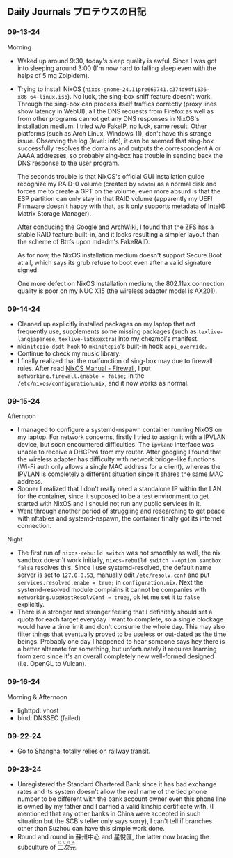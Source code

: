 ## Daily Journals プロテウスの日記

### 09-13-24

Morning
- Waked up around 9:30, today's sleep quality is awful, Since I was got into sleeping around 3:00 (I'm now hard to falling sleep even with the helps of 5 mg Zolpidem).
- Trying to install NixOS (`nixos-gnome-24.11pre669741.c374d94f1536-x86_64-linux.iso`). No luck, the sing-box sniff feature doesn't work. Through the sing-box can process itself traffics correctly (proxy lines show latency in WebUI), all the DNS requests from Firefox as well as from other programs cannot get any DNS responses in NixOS's installation medium. I tried w/o FakeIP, no luck, same result. Other platforms (such as Arch Linux, Windows 11), don't have this strange issue. Observing the log (level: info), it can be seemed that sing-box successfully resolves the domains and outputs the correspondent A or AAAA addresses, so probably sing-box has trouble in sending back the DNS response to the user program.

  The seconds trouble is that NixOS's official GUI installation guide recognize my RAID-0 volume (created by `mdadm`) as a normal disk and forces me to create a GPT on the volume, even more absurd is that the ESP partition can only stay in that RAID volume (apparently my UEFI Firmware doesn't happy with that, as it only supports metadata of Intel&copy; Matrix Storage Manager).

  After conducing the Google and ArchWiki, I found that the ZFS has a stable RAID feature built-in, and it looks resulting a simpler layout than the scheme of Btrfs upon mdadm's FakeRAID.

  As for now, the NixOS installation medium doesn't support Secure Boot at all, which says its grub refuse to boot even after a valid signature signed.

  One more defect on NixOS installation medium, the 802.11ax connection quality is poor on my NUC X15 (the wireless adapter model is AX201).

### 09-14-24

- Cleaned up explicitly installed packages on my laptop that not frequently use, supplements some missing packages (such as `texlive-langjapanese`, `texlive-latexextra`) into my chezmoi's manifest.
- `mkinitcpio-dsdt-hook` to `mkinitcpio`'s built-in hook `acpi_override`.
- Continue to check my music library.
- I finally realized that the malfunction of sing-box may due to firewall rules. After read [NixOS Manual - Firewall](https://nixos.org/manual/nixos/unstable/index.html#sec-firewall), I put `networking.firewall.enable = false;` in the `/etc/nixos/configuration.nix`, and it now works as normal.

### 09-15-24

Afternoon
- I managed to configure a systemd-nspawn container running NixOS on my laptop. For network concerns, firstly I tried to assign it with a IPVLAN device, but soon encountered difficulties. The `ipvlan0` interface was unable to receive a DHCPv4 from my router. After googling I found that the wireless adapter has difficulty with network bridge-like functions (Wi-Fi auth only allows a single MAC address for a client), whereas the IPVLAN is completely a different situation since it shares the same MAC address.
- Sooner I realized that I don't really need a standalone IP within the LAN for the container, since it supposed to be a test environment to get started with NixOS and I should not run any public services in it.
- Went through another period of struggling and researching to get peace with nftables and systemd-nspawn, the container finally got its internet connection.

Night
- The first run of `nixos-rebuild switch` was not smoothly as well, the nix sandbox doesn't work initially, `nixos-rebuild switch --option sandbox false` resolves this. Since I use systemd-resolved, the default name server is set to `127.0.0.53`, manually edit `/etc/resolv.conf` and put `services.resolved.enabe = true;` in `configuration.nix`. Next the systemd-resolved module complains it cannot be companies with `networking.useHostResolvConf = true;`, ok let me set it to `false` explicitly.
- There is a stronger and stronger feeling that I definitely should set a quota for each target everyday I want to complete, so a single blockage would have a time limit and don't consume the whole day. This may also filter things that eventually proved to be useless or out-dated as the time beings. Probably one day I happened to hear someone says hey there is a better alternate for something, but unfortunately it requires learning from zero since it's an overall completely new well-formed designed (i.e. OpenGL to Vulcan).

### 09-16-24

Morning & Afternoon
- lighttpd: vhost
- bind: DNSSEC (failed).

### 09-22-24

- Go to Shanghai totally relies on railway transit.

### 09-23-24

- Unregistered the Standard Chartered Bank since it has bad exchange rates and its system doesn't allow the real name of the tied phone number to be different with the bank account owner even this phone line is owned by my father and I carried a valid kinship certificate with. (I mentioned that any other banks in China were accepted in such situation but the SCB's teller only says sorry), I can't tell if branches other than Suzhou can have this simple work done.
- Round and round in 蘇州中心 and 星悅匯, the latter now bracing the subculture of <ruby>二次元<rt>にじげん</rt></ruby>.
